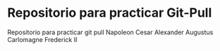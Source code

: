 # Repositorio para practicar Git-Pull
Repositorio para practicar git pull
Napoleon Cesar Alexander
Augustus Carlomagne Frederick II